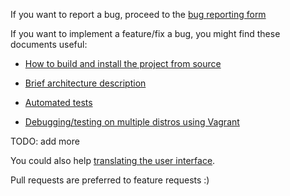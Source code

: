 <!--
SPDX-FileCopyrightText: 2022 Aleksandr Mezin <mezin.alexander@gmail.com>

SPDX-License-Identifier: GPL-3.0-or-later
-->

If you want to report a bug, proceed to the
[bug reporting form](https://github.com/ddterm/gnome-shell-extension-ddterm/issues/new?labels=bug&template=BUG.yml)

If you want to implement a feature/fix a bug, you might find these documents
useful:

* [How to build and install the project from source](BUILD.md)

* [Brief architecture description](Architecture.md)

* [Automated tests](Test.md)

* [Debugging/testing on multiple distros using Vagrant](Vagrant.md)

TODO: add more

You could also help [translating the user interface](Translations.md).

Pull requests are preferred to feature requests :)

